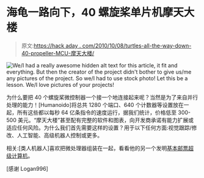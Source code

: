# 海龟一路向下，40 螺旋桨单片机摩天大楼

> 原文:[https://hack aday . com/2010/10/08/turtles-all-the-way-down-40-propeller-MCU-摩天大楼/](https://hackaday.com/2010/10/08/turtles-all-the-way-down-40-propeller-mcu-skyscraper/)

![](../Images/cfbc608135825c408e1127e9a58ba1ee.png "We/I had a really awesome hidden alt text for this article, it fit and everything. But then the creator of the project didn't bother to give us/me any pictures of the project. So we/I had to use stock photo! Let this be a lesson. We/I love pictures of your projects!")

为什么要把 40 个螺旋桨微控制器一个接一个地连接起来呢？当然是为了来自并行处理的能力！[Humanoido]将总共 1280 个端口、640 个计数器等设置放在一起，所有这些都以每秒 64 亿条指令的速度运行，据我们统计，价格低至 300-500 美元。“摩天大楼”甚至配有完整的软件和图表，向开发商承诺有能力扩展或适应任何风险。为什么我们首先需要这样的设置？用于以下任何方面:视觉跟踪/修改、人工智能、高级机器人控制或更多。

相关:[类人机器人]喜欢把微处理器组装在一起，看看他的另一个发明[基本邮票超级计算机](http://hackaday.com/2008/11/24/a-basic-stamp-supercomputer/)。

[感谢 Logan996]
